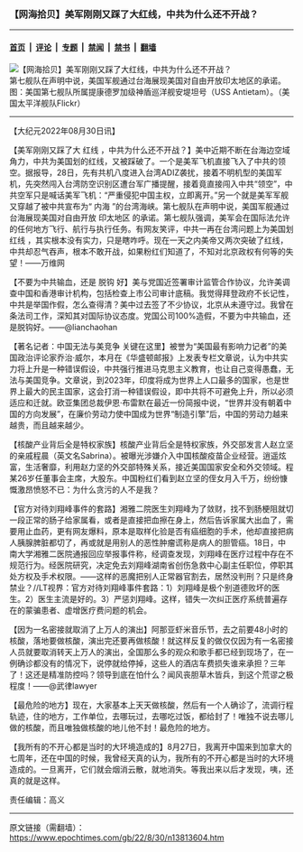 ### 【网海拾贝】美军刚刚又踩了大红线，中共为什么还不开战？

---

#### [首页](../../../..?n13813604) &nbsp;|&nbsp; [评论](../../../../../epoch-comment?n13813604) &nbsp;|&nbsp; [专题](../../../../../epoch-special?n13813604) &nbsp;|&nbsp; [禁闻](../../../../../epoch-news?n13813604) &nbsp;|&nbsp; [禁书](../../../../../books?n13813604) &nbsp;|&nbsp; [翻墙](https://github.com/gfw-breaker/nogfw/blob/master/README.md?n13813604)


<div><img alt="【网海拾贝】美军刚刚又踩了大红线，中共为什么还不开战？" class="attachment-djy_600_400 size-djy_600_400 wp-post-image" src="https://i.epochtimes.com/assets/uploads/2022/08/id13813629-572187-.jpeg"/>
<div class="caption">
 第七舰队在声明中说，美国军舰通过台海展现美国对自由开放印太地区的承诺。图：美国第七舰队所属提康德罗加级神盾巡洋舰安堤坦号（USS Antietam）。（美国太平洋舰队Flickr）
</div></div><hr/><div class="post_content" id="artbody" itemprop="articleBody">
 <!-- article content begin -->
 <p>
  【大纪元2022年08月30日讯】
 </p>
 <p>
  【美军刚刚又踩了大
  <ok href="https://www.epochtimes.com/gb/tag/%E7%BA%A2%E7%BA%BF.html">
   红线
  </ok>
  ，中共为什么还不开战？】美中近期不断在台海边空域角力，中共为美国划的红线，又被踩破了。一个是美军飞机直接飞入了中共的领空。据报导，28日，先有共机八度进入台湾ADIZ袭扰，接着不明机型的美国军机，先突然闯入台湾防空识别区遭台军广播提醒，接着竟直接闯入中共“领空”，中共空军只是喊话美军飞机：“严重侵犯中国主权，立即离开。”另一个就是美军军舰又穿越了被中共宣布为“
  <ok href="https://www.epochtimes.com/gb/tag/%E5%86%85%E6%B5%B7.html">
   内海
  </ok>
  ”的台湾海峡。第七舰队在声明中说，美国军舰通过台海展现美国对自由开放
  <ok href="https://www.epochtimes.com/gb/tag/%E5%8D%B0%E5%A4%AA%E5%9C%B0%E5%8C%BA.html">
   印太地区
  </ok>
  的承诺。第七舰队强调，美军会在国际法允许的任何地方飞行、航行与执行任务。有网友笑评，中共一再在台湾问题上为美国划
  <ok href="https://www.epochtimes.com/gb/tag/%E7%BA%A2%E7%BA%BF.html">
   红线
  </ok>
  ，其实根本没有实力，只是瞎咋呼。现在一天之内美帝又两次突破了红线，中共却忍气吞声，根本不敢开战，如果粉红们知道了，不知对北京政权有何等的失望！——万维网
 </p>
 <p>
  【不要为中共输血，还是
  <ok href="https://www.epochtimes.com/gb/tag/%E8%84%B1%E9%92%A9.html">
   脱钩
  </ok>
  好】美与党国近签署审计监管合作协议，允许美调查中国和香港审计机构，包括检查上市公司审计底稿。我觉得拜登政府不长记性，中共是举国作假，怎么查得清？美中过去签了不少协议，北京从未遵守过。我曾在条法司工作，深知其对国际协议态度。党国公司100%造假，不要为中共输血，还是脱钩好。——@lianchaohan
 </p>
 <p>
  【著名记者：中国无法与美竞争 关键在这里】被誉为“美国最有影响力记者”的美国政治评论家乔治‧威尔，本月在《华盛顿邮报》上发表专栏文章说，认为中共实力将上升是一种错误假设，中共强行推进马克思主义教育，也让自己变得愚蠢，无法与美国竞争。文章说，到2023年，印度将成为世界上人口最多的国家，也是世界上最大的民主国家，这会打消一种错误假设，即中共将不可避免上升，所以必须适应和迁就。欧亚集团总裁伊恩‧布雷默在最近一份简报中说，“世界并没有朝着中国的方向发展”，在廉价劳动力使中国成为世界“制造引擎”后，中国的劳动力越来越贵，而且越来越少。
 </p>
 <p>
  【核酸产业背后全是特权家族】核酸产业背后全是特权家族，外交部发言人赵立坚的亲戚程晨（英文名Sabrina）。被曝光涉嫌介入中国核酸疫苗企业经营。逍遥炫富，生活奢靡，利用赵力坚的外交部特殊关系，接近美国国家安全和外交领域。程某26岁任董事会主席，大股东。中国粉红们看到赵立坚的侄女月入千万，纷纷慷慨激昂愤怒不已：为什么贪污的人不是我？
 </p>
 <p>
  【官方对待刘翔峰事件的套路】湘雅二院医生刘翔峰为了敛财，找不到肠梗阻就切一段正常的肠子给家属看，或者是直接把血擦在身上，然后告诉家属大出血了，需要用止血药，更有网友爆料，原本是取样化验是否有癌细胞的手术，他却直接把病人胰腺脾脏都切了，再或就是用别人的恶性肿瘤谎称是病人的胆管癌。18日，中南大学湘雅二医院通报回应举报事件称，经调查发现，刘翔峰在医疗过程中存在不规范行为。经医院研究，决定免去刘翔峰湖南省创伤急救中心副主任职位，停职其处方权及手术权限。——这样的恶魔把别人正常器官割去，居然没判刑？只是终身禁业？//LT视界：官方对待刘翔峰事件套路：1）刘翔峰是极个别道德败坏的医生。2）医生主流是好的。3）严惩刘翔峰。这样，错失一次纠正医疗系统普遍存在的蒙骗患者、虚增医疗费问题的机会。
 </p>
 <p>
  【因为一名密接就取消了上万人的演出】阿那亚虾米音乐节，去之前要48小时的核酸，落地要做核酸，演出完还要再做核酸！就这样反复的做仅仅因为有一名密接人员就要取消转天上万人的演出，全国那么多的观众和歌手都已经到现场了，在一例确诊都没有的情况下，说停就给停掉，这些人的酒店车费损失谁来承担？三年了！这还是精准防控吗？领导到底在怕什么？闻风丧胆草木皆兵，到这个荒谬之极程度！——@武律lawyer
 </p>
 <p>
  【最危险的地方】现在，大家基本上天天做核酸，然后有一个人确诊了，流调行程轨迹，住的地方，工作单位，去哪玩过，去哪吃过饭，都给封了！唯独不说去哪儿做的核酸，而且唯独做核酸的地儿他不封！最危险的地方。
 </p>
 <p>
  【我所有的不开心都是当时的大环境造成的】8月27日，我离开中国来到加拿大的七周年，还在中国的时候，我曾经天真的认为，我所有的不开心都是当时的大环境造成的。一旦离开，它们就会烟消云散，就地消失。等我出来以后才发现，咦，还真的就是这样。
 </p>
 <p>
  责任编辑：高义
 </p>
 <!-- article content end -->
 <div id="below_article_ad">
 </div>
</div>


---

原文链接（需翻墙）：https://www.epochtimes.com/gb/22/8/30/n13813604.htm